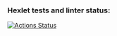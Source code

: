 ### Hexlet tests and linter status:
[![Actions Status](https://github.com/RuslanShamsutdinov/python-project-49/workflows/hexlet-check/badge.svg)](https://github.com/RuslanShamsutdinov/python-project-49/actions)